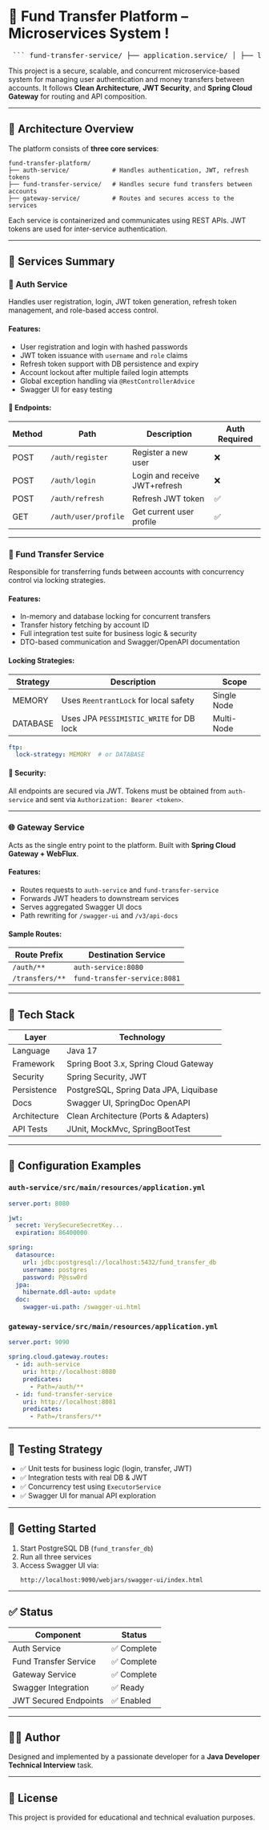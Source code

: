 # 💸 Fund Transfer Platform – Microservices System  !
<pre> ``` fund-transfer-service/ ├── application.service/ │ ├── locking/ │ ├── config/ ├── domain/ │ ├── model/ │ ├── ports/ │ ├── in/ │ └── out/ ├── infrastructure/ │ ├── db/ │ ├── persistence.adapters/ │ └── security/ ├── shared/ │ ├── constants/ │ └── exception/ ├── web/ │ ├── controller/ │ ├── dto/ │ └── mappers/ ``` </pre>


This project is a secure, scalable, and concurrent microservice-based system for managing user authentication and money transfers between accounts. It follows **Clean Architecture**, **JWT Security**, and **Spring Cloud Gateway** for routing and API composition.

---

## 🧱 Architecture Overview

The platform consists of **three core services**:

```
fund-transfer-platform/
├── auth-service/            # Handles authentication, JWT, refresh tokens
├── fund-transfer-service/   # Handles secure fund transfers between accounts
├── gateway-service/         # Routes and secures access to the services
```

Each service is containerized and communicates using REST APIs. JWT tokens are used for inter-service authentication.

---

## 📌 Services Summary

### 🔐 Auth Service
Handles user registration, login, JWT token generation, refresh token management, and role-based access control.

#### Features:
- User registration and login with hashed passwords
- JWT token issuance with `username` and `role` claims
- Refresh token support with DB persistence and expiry
- Account lockout after multiple failed login attempts
- Global exception handling via `@RestControllerAdvice`
- Swagger UI for easy testing

#### 🔗 Endpoints:
| Method | Path                 | Description                    | Auth Required |
|--------|----------------------|--------------------------------|---------------|
| POST   | `/auth/register`     | Register a new user            | ❌            |
| POST   | `/auth/login`        | Login and receive JWT+refresh  | ❌            |
| POST   | `/auth/refresh`      | Refresh JWT token              | ✅            |
| GET    | `/auth/user/profile` | Get current user profile       | ✅            |

---

### 🏦 Fund Transfer Service
Responsible for transferring funds between accounts with concurrency control via locking strategies.

#### Features:
- In-memory and database locking for concurrent transfers
- Transfer history fetching by account ID
- Full integration test suite for business logic & security
- DTO-based communication and Swagger/OpenAPI documentation

#### Locking Strategies:
| Strategy     | Description                                | Scope         |
|--------------|--------------------------------------------|---------------|
| MEMORY       | Uses `ReentrantLock` for local safety      | Single Node   |
| DATABASE     | Uses JPA `PESSIMISTIC_WRITE` for DB lock   | Multi-Node    |

```yaml
ftp:
  lock-strategy: MEMORY  # or DATABASE
```

#### 🔐 Security:
All endpoints are secured via JWT. Tokens must be obtained from `auth-service` and sent via `Authorization: Bearer <token>`.

---

### 🌐 Gateway Service
Acts as the single entry point to the platform. Built with **Spring Cloud Gateway + WebFlux**.

#### Features:
- Routes requests to `auth-service` and `fund-transfer-service`
- Forwards JWT headers to downstream services
- Serves aggregated Swagger UI docs
- Path rewriting for `/swagger-ui` and `/v3/api-docs`

#### Sample Routes:
| Route Prefix | Destination Service    |
|--------------|------------------------|
| `/auth/**`   | `auth-service:8080`     |
| `/transfers/**` | `fund-transfer-service:8081` |

---

## 🔧 Tech Stack

| Layer         | Technology                                |
|---------------|-------------------------------------------|
| Language      | Java 17                                   |
| Framework     | Spring Boot 3.x, Spring Cloud Gateway     |
| Security      | Spring Security, JWT                      |
| Persistence   | PostgreSQL, Spring Data JPA, Liquibase    |
| Docs          | Swagger UI, SpringDoc OpenAPI             |
| Architecture  | Clean Architecture (Ports & Adapters)     |
| API Tests     | JUnit, MockMvc, SpringBootTest            |

---

## 📂 Configuration Examples

### `auth-service/src/main/resources/application.yml`

```yaml
server.port: 8080

jwt:
  secret: VerySecureSecretKey...
  expiration: 86400000

spring:
  datasource:
    url: jdbc:postgresql://localhost:5432/fund_transfer_db
    username: postgres
    password: P@ssw0rd
  jpa:
    hibernate.ddl-auto: update
  doc:
    swagger-ui.path: /swagger-ui.html
```

### `gateway-service/src/main/resources/application.yml`

```yaml
server.port: 9090

spring.cloud.gateway.routes:
  - id: auth-service
    uri: http://localhost:8080
    predicates:
      - Path=/auth/**
  - id: fund-transfer-service
    uri: http://localhost:8081
    predicates:
      - Path=/transfers/**
```

---

## 🧪 Testing Strategy

- ✅ Unit tests for business logic (login, transfer, JWT)
- ✅ Integration tests with real DB & JWT
- ✅ Concurrency test using `ExecutorService`
- ✅ Swagger UI for manual API exploration

---

## 🚀 Getting Started

1. Start PostgreSQL DB (`fund_transfer_db`)
2. Run all three services
3. Access Swagger UI via:
   ```
   http://localhost:9090/webjars/swagger-ui/index.html
   ```

---

## ✅ Status

| Component            | Status     |
|----------------------|------------|
| Auth Service         | ✅ Complete |
| Fund Transfer Service| ✅ Complete |
| Gateway Service      | ✅ Complete |
| Swagger Integration  | ✅ Ready    |
| JWT Secured Endpoints| ✅ Enabled  |

---

## 👨‍💻 Author

Designed and implemented by a passionate developer for a **Java Developer Technical Interview** task.

---

## 📄 License

This project is provided for educational and technical evaluation purposes.